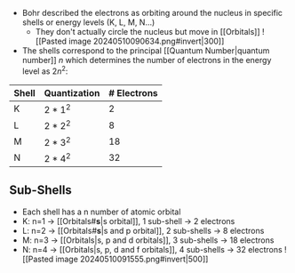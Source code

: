 - Bohr described the electrons as orbiting around the nucleus in specific shells or energy levels (K, L, M, N…)
	- They don't actually circle the nucleus but move in [[Orbitals]]
![[Pasted image 20240510090634.png#invert|300]]
- The shells correspond to the principal [[Quantum Number|quantum number]] $n$ which determines the number of electrons in the energy level as $2n^2$:

| Shell | Quantization | # Electrons |
| ----- | ------------ | ----------- |
| K     | $2*1^{2}$    | 2           |
| L     | $2*2^{2}$    | 8           |
| M     | $2*3^{2}$    | 18          |
| N     | $2*4^{2}$    | 32          |
## Sub-Shells
- Each shell has a n number of atomic orbital 
- K: n=1 -> [[Orbitals#**s**|s orbital]], 1 sub-shell -> 2 electrons 
- L: n=2 -> [[Orbitals#**s**|s and p orbital]], 2 sub-shells -> 8 electrons 
- M: n=3 -> [[Orbitals|s, p and d orbitals]], 3 sub-shells -> 18 electrons 
- N: n=4 -> [[Orbitals|s, p, d and f orbitals]], 4 sub-shells -> 32 electrons
![[Pasted image 20240510091555.png#invert|500]]
